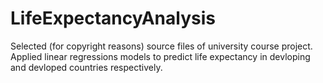 # LifeExpectancyAnalysis

Selected (for copyright reasons) source files of university course project. <br />
Applied linear regressions models to predict life expectancy in devloping and devloped countries respectively.